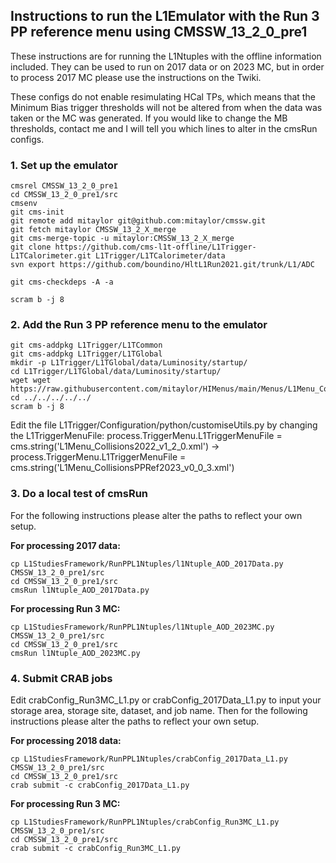 ## Instructions to run the L1Emulator with the Run 3 PP reference menu using CMSSW_13_2_0_pre1

These instructions are for running the L1Ntuples with the offline information included. They can be used to run on 2017 data or on 2023 MC, but in order to process 2017 MC please use the instructions on the Twiki.

These configs do not enable resimulating HCal TPs, which means that the Minimum Bias trigger thresholds will not be altered from when the data was taken or the MC was generated. If you would like to change the MB thresholds, contact me and I will tell you which lines to alter in the cmsRun configs.

### 1. Set up the emulator

```
cmsrel CMSSW_13_2_0_pre1
cd CMSSW_13_2_0_pre1/src
cmsenv
git cms-init
git remote add mitaylor git@github.com:mitaylor/cmssw.git
git fetch mitaylor CMSSW_13_2_X_merge
git cms-merge-topic -u mitaylor:CMSSW_13_2_X_merge
git clone https://github.com/cms-l1t-offline/L1Trigger-L1TCalorimeter.git L1Trigger/L1TCalorimeter/data
svn export https://github.com/boundino/HltL1Run2021.git/trunk/L1/ADC

git cms-checkdeps -A -a

scram b -j 8
```

### 2. Add the Run 3 PP reference menu to the emulator

```
git cms-addpkg L1Trigger/L1TCommon
git cms-addpkg L1Trigger/L1TGlobal
mkdir -p L1Trigger/L1TGlobal/data/Luminosity/startup/
cd L1Trigger/L1TGlobal/data/Luminosity/startup/
wget wget https://raw.githubusercontent.com/mitaylor/HIMenus/main/Menus/L1Menu_CollisionsPPRef2023_v0_0_3.xml
cd ../../../../../
scram b -j 8
```

Edit the file L1Trigger/Configuration/python/customiseUtils.py by changing the L1TriggerMenuFile: process.TriggerMenu.L1TriggerMenuFile = cms.string('L1Menu_Collisions2022_v1_2_0.xml') → process.TriggerMenu.L1TriggerMenuFile = cms.string('L1Menu_CollisionsPPRef2023_v0_0_3.xml')

### 3. Do a local test of cmsRun

For the following instructions please alter the paths to reflect your own setup.

**For processing 2017 data:**

```
cp L1StudiesFramework/RunPPL1Ntuples/l1Ntuple_AOD_2017Data.py CMSSW_13_2_0_pre1/src
cd CMSSW_13_2_0_pre1/src
cmsRun l1Ntuple_AOD_2017Data.py
```

**For processing Run 3 MC:**

```
cp L1StudiesFramework/RunPPL1Ntuples/l1Ntuple_AOD_2023MC.py CMSSW_13_2_0_pre1/src
cd CMSSW_13_2_0_pre1/src
cmsRun l1Ntuple_AOD_2023MC.py
```

### 4. Submit CRAB jobs

Edit crabConfig_Run3MC_L1.py or crabConfig_2017Data_L1.py to input your storage area, storage site, dataset, and job name. Then for the following instructions please alter the paths to reflect your own setup.

**For processing 2018 data:**

```
cp L1StudiesFramework/RunPPL1Ntuples/crabConfig_2017Data_L1.py CMSSW_13_2_0_pre1/src
cd CMSSW_13_2_0_pre1/src
crab submit -c crabConfig_2017Data_L1.py
```

**For processing Run 3 MC:**

```
cp L1StudiesFramework/RunPPL1Ntuples/crabConfig_Run3MC_L1.py CMSSW_13_2_0_pre1/src
cd CMSSW_13_2_0_pre1/src
crab submit -c crabConfig_Run3MC_L1.py
```
